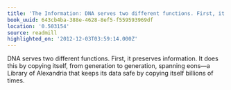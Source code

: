 ```yaml
---
title: 'The Information: DNA serves two different functions. First, it preserves info…'
book_uuid: 643cb4ba-388e-4628-8ef5-f559593969df
location: '0.503154'
source: readmill
highlighted_on: '2012-12-03T03:59:14.000Z'
---
```


DNA serves two different functions. First, it preserves information. It does this by copying itself, from generation to generation, spanning eons—a Library of Alexandria that keeps its data safe by copying itself billions of times.